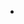 -   <!--yml

-   分类：未分类

-   日期：2024-05-18 17:17:02

-   -->

# -   VIX 和更多：自 2009 年 3 月以来第四大回调

> 来源：[`vixandmore.blogspot.com/2010/01/current-pullback-is-fourth-largest.html#0001-01-01`](http://vixandmore.blogspot.com/2010/01/current-pullback-is-fourth-largest.html#0001-01-01)

-   随着奥巴马总统发表国情咨文演讲后，股指期货呈现上涨趋势，这似乎是一个反思标普 500 指数在过去六天里下跌 67 点（5.9%）的好时机。

-   下表——在过去五个月内，我一直在定期更新——将当前的回调确立为自 2009 年 3 月股市转为上涨以来，11 个 3.0%以上回调中的第四大回调，按百分比计算。当我五个月前首次发布回调表时，我对收到的强烈正面反馈感到惊讶，以及对随后更新表格的大量请求感到惊讶。结果证明，投资者非常关心将每次回调放在历史背景下，特别是要知道每次重要的高点到低点的幅度和持续时间。

-   思考在这些术语下，基于今天最低点 1083.11，当前的回调是第四大高峰到低点的幅度，以及持续时间。通过所有测量，最大的回调是在 2009 年 6 月和 7 月期间，为期 18 个交易日的 9.1%，我已经用红色和粗体突出显示。我还用黄色突出显示了 2009 年 10 月至 11 月期间第二大回调和按幅度（2009 年 3 月）以及持续时间（2009 年 9 月至 10 月）排名第三的回调。

-   在解释方面，当前的回调无疑超过了平均水平，但仍远远没有挑战 9.1%的领先者或许多评论家所预期的 10%的回调。记录在案，9.1%的回调会将标普 500 指数带回 1045；10%的回调会将 1035 重新带入战场。我预计我们将在今年看到至少一次 10%的回调，但看来这是一个会奖励耐心而不是焦虑的事件。

-   关于相关主题，读者们可以查阅以下内容：

-   ***免责声明：*** *无*
